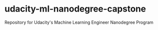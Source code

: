 # udacity-ml-nanodegree-capstone

Repository for Udacity's Machine Learning Engineer Nanodegree Program
